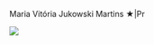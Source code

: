 Maria Vitória Jukowski Martins 
★|Pr

![](https://tenor.com/pt-BR/view/spongebob-squarepants-gay-rainbow-lgbt-pride-month-gif-13950795600460153441)
